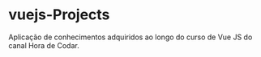 # vuejs-Projects
Aplicação de conhecimentos adquiridos ao longo do curso de Vue JS do canal Hora de Codar. 
